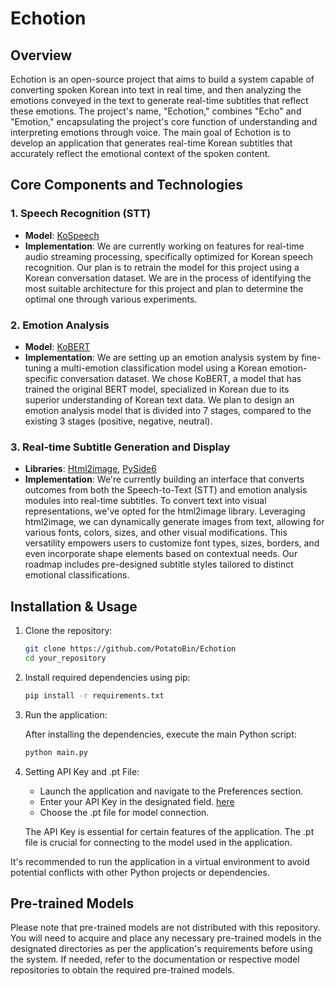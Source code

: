 # Echotion

## Overview
Echotion is an open-source project that aims to build a system capable of converting spoken Korean into text in real time, and then analyzing the emotions conveyed in the text to generate real-time subtitles that reflect these emotions. The project's name, "Echotion," combines "Echo" and "Emotion," encapsulating the project's core function of understanding and interpreting emotions through voice. The main goal of Echotion is to develop an application that generates real-time Korean subtitles that accurately reflect the emotional context of the spoken content.

## Core Components and Technologies
### 1. Speech Recognition (STT)
- **Model**: [KoSpeech](https://github.com/sooftware/KoSpeech)
- **Implementation**: We are currently working on features for real-time audio streaming processing, specifically optimized for Korean speech recognition. Our plan is to retrain the model for this project using a Korean conversation dataset. We are in the process of identifying the most suitable architecture for this project and plan to determine the optimal one through various experiments.

### 2. Emotion Analysis
- **Model**: [KoBERT](https://github.com/SKTBrain/KoBERT)
- **Implementation**: We are setting up an emotion analysis system by fine-tuning a multi-emotion classification model using a Korean emotion-specific conversation dataset. We chose KoBERT, a model that has trained the original BERT model, specialized in Korean due to its superior understanding of Korean text data. We plan to design an emotion analysis model that is divided into 7 stages, compared to the existing 3 stages (positive, negative, neutral).

### 3. Real-time Subtitle Generation and Display
- **Libraries**: [Html2image](https://github.com/vgalin/html2image), [PySide6](https://pypi.org/project/PySide6/)
- **Implementation**: We're currently building an interface that converts outcomes from both the Speech-to-Text (STT) and emotion analysis modules into real-time subtitles. To convert text into visual representations, we've opted for the html2image library. Leveraging html2image, we can dynamically generate images from text, allowing for various fonts, colors, sizes, and other visual modifications. This versatility empowers users to customize font types, sizes, borders, and even incorporate shape elements based on contextual needs. Our roadmap includes pre-designed subtitle styles tailored to distinct emotional classifications.

## Installation & Usage

1. Clone the repository:

    ```bash
    git clone https://github.com/PotatoBin/Echotion
    cd your_repository
    ```

2. Install required dependencies using pip:

    ```bash
    pip install -r requirements.txt
    ```

3. Run the application:

    After installing the dependencies, execute the main Python script:

    ```bash
    python main.py
    ```

4. Setting API Key and .pt File:

    - Launch the application and navigate to the Preferences section.
    - Enter your API Key in the designated field. [here](https://aiopen.etri.re.kr/)
    - Choose the .pt file for model connection.

    The API Key is essential for certain features of the application. The .pt file is crucial for connecting to the model used in the application.

It's recommended to run the application in a virtual environment to avoid potential conflicts with other Python projects or dependencies.


## Pre-trained Models

Please note that pre-trained models are not distributed with this repository. You will need to acquire and place any necessary pre-trained models in the designated directories as per the application's requirements before using the system. If needed, refer to the documentation or respective model repositories to obtain the required pre-trained models.
